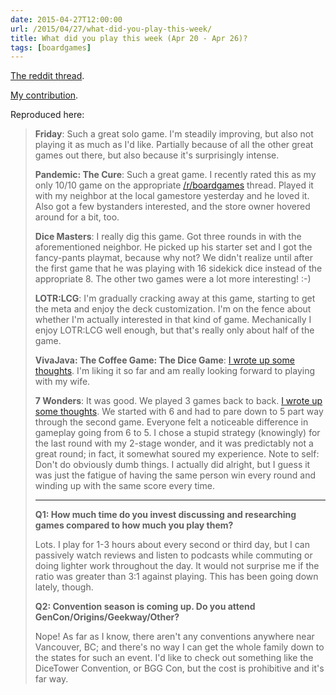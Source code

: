 ```yaml
---
date: 2015-04-27T12:00:00
url: /2015/04/27/what-did-you-play-this-week/
title: What did you play this week (Apr 20 - Apr 26)?
tags: [boardgames]
---
```


<a href="https://www.reddit.com/r/boardgames/comments/340z7y/what_did_you_play_this_week_apt_20_apr_26/">The reddit thread</a>.

<a href="https://www.reddit.com/r/boardgames/comments/340z7y/what_did_you_play_this_week_apt_20_apr_26/cqqhijk">My contribution</a>.

Reproduced here:
<blockquote>
<div class="usertext-body may-blank-within md-container">
<div class="md">

<strong>Friday</strong>: Such a great solo game. I'm steadily improving, but also not playing it as much as I'd like. Partially because of all the other great games out there, but also because it's surprisingly intense.

<strong>Pandemic: The Cure</strong>: Such a great game. I recently rated this as my only 10/10 game on the appropriate <a href="https://www.reddit.com/r/boardgames" rel="nofollow">/r/boardgames</a> thread. Played it with my neighbor at the local gamestore yesterday and he loved it. Also got a few bystanders interested, and the store owner hovered around for a bit, too.

<strong>Dice Masters</strong>: I really dig this game. Got three rounds in with the aforementioned neighbor. He picked up his starter set and I got the fancy-pants playmat, because why not? We didn't realize until after the first game that he was playing with 16 sidekick dice instead of the appropriate 8. The other two games were a lot more interesting! :-)

<strong>LOTR:LCG</strong>: I'm gradually cracking away at this game, starting to get the meta and enjoy the deck customization. I'm on the fence about whether I'm actually interested in that kind of game. Mechanically I enjoy LOTR:LCG well enough, but that's really only about half of the game.

<strong>VivaJava: The Coffee Game: The Dice Game</strong>: <a href="/2015/04/24/vivajava-the-coffee-game-the-dice-game/" rel="nofollow">I wrote up some thoughts</a>. I'm liking it so far and am really looking forward to playing with my wife.

<strong>7 Wonders</strong>: It was good. We played 3 games back to back. <a href="/2015/04/26/some-words-on-iconography/" rel="nofollow">I wrote up some thoughts</a>. We started with 6 and had to pare down to 5 part way through the second game. Everyone felt a noticeable difference in gameplay going from 6 to 5. I chose a stupid strategy (knowingly) for the last round with my 2-stage wonder, and it was predictably not a great round; in fact, it somewhat soured my experience. Note to self: Don't do obviously dumb things. I actually did alright, but I guess it was just the fatigue of having the same person win every round and winding up with the same score every time.

<hr />

<strong>Q1: How much time do you invest discussing and researching games compared to how much you play them?</strong>

Lots. I play for 1-3 hours about every second or third day, but I can passively watch reviews and listen to podcasts while commuting or doing lighter work throughout the day. It would not surprise me if the ratio was greater than 3:1 against playing. This has been going down lately, though.

<strong>Q2: Convention season is coming up. Do you attend GenCon/Origins/Geekway/Other?</strong>

Nope! As far as I know, there aren't any conventions anywhere near Vancouver, BC; and there's no way I can get the whole family down to the states for such an event. I'd like to check out something like the DiceTower Convention, or BGG Con, but the cost is prohibitive and it's far way.

</div>
</div></blockquote>
